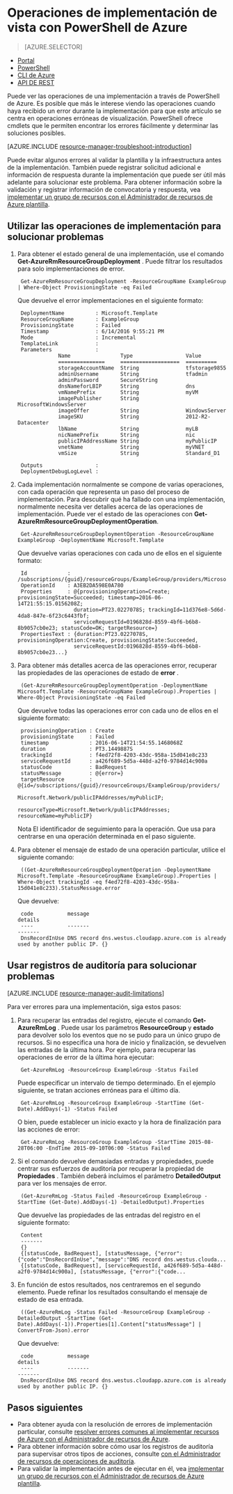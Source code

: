 <properties
   pageTitle="Ver las operaciones de implementación con PowerShell | Microsoft Azure"
   description="Describe cómo usar Azure PowerShell para detectar problemas de implementación de administrador de recursos."
   services="azure-resource-manager,virtual-machines"
   documentationCenter=""
   tags="top-support-issue"
   authors="tfitzmac"
   manager="timlt"
   editor=""/>

<tags
   ms.service="azure-resource-manager"
   ms.devlang="na"
   ms.topic="article"
   ms.tgt_pltfrm="vm-multiple"
   ms.workload="infrastructure"
   ms.date="06/14/2016"
   ms.author="tomfitz"/>

# <a name="view-deployment-operations-with-azure-powershell"></a>Operaciones de implementación de vista con PowerShell de Azure

> [AZURE.SELECTOR]
- [Portal](resource-manager-troubleshoot-deployments-portal.md)
- [PowerShell](resource-manager-troubleshoot-deployments-powershell.md)
- [CLI de Azure](resource-manager-troubleshoot-deployments-cli.md)
- [API DE REST](resource-manager-troubleshoot-deployments-rest.md)

Puede ver las operaciones de una implementación a través de PowerShell de Azure. Es posible que más le interese viendo las operaciones cuando haya recibido un error durante la implementación para que este artículo se centra en operaciones erróneas de visualización. PowerShell ofrece cmdlets que le permiten encontrar los errores fácilmente y determinar las soluciones posibles.

[AZURE.INCLUDE [resource-manager-troubleshoot-introduction](../includes/resource-manager-troubleshoot-introduction.md)]

Puede evitar algunos errores al validar la plantilla y la infraestructura antes de la implementación. También puede registrar solicitud adicional e información de respuesta durante la implementación que puede ser útil más adelante para solucionar este problema. Para obtener información sobre la validación y registrar información de convocatoria y respuesta, vea [implementar un grupo de recursos con el Administrador de recursos de Azure plantilla](resource-group-template-deploy.md).

## <a name="use-deployment-operations-to-troubleshoot"></a>Utilizar las operaciones de implementación para solucionar problemas

1. Para obtener el estado general de una implementación, use el comando **Get-AzureRmResourceGroupDeployment** . Puede filtrar los resultados para solo implementaciones de error.

        Get-AzureRmResourceGroupDeployment -ResourceGroupName ExampleGroup | Where-Object ProvisioningState -eq Failed
        
    Que devuelve el error implementaciones en el siguiente formato:
        
        DeploymentName          : Microsoft.Template
        ResourceGroupName       : ExampleGroup
        ProvisioningState       : Failed
        Timestamp               : 6/14/2016 9:55:21 PM
        Mode                    : Incremental
        TemplateLink            :
        Parameters              :
                    Name                Type                 Value
                    ===============     ===================  ==========
                    storageAccountName  String               tfstorage9855
                    adminUsername       String               tfadmin
                    adminPassword       SecureString
                    dnsNameforLBIP      String               dns
                    vmNamePrefix        String               myVM
                    imagePublisher      String               MicrosoftWindowsServer
                    imageOffer          String               WindowsServer
                    imageSKU            String               2012-R2-Datacenter
                    lbName              String               myLB
                    nicNamePrefix       String               nic
                    publicIPAddressName String               myPublicIP
                    vnetName            String               myVNET
                    vmSize              String               Standard_D1

        Outputs                 :
        DeploymentDebugLogLevel :

2. Cada implementación normalmente se compone de varias operaciones, con cada operación que representa un paso del proceso de implementación. Para descubrir qué ha fallado con una implementación, normalmente necesita ver detalles acerca de las operaciones de implementación. Puede ver el estado de las operaciones con **Get-AzureRmResourceGroupDeploymentOperation**.

        Get-AzureRmResourceGroupDeploymentOperation -ResourceGroupName ExampleGroup -DeploymentName Microsoft.Template
        
    Que devuelve varias operaciones con cada uno de ellos en el siguiente formato:
        
        Id             : /subscriptions/{guid}/resourceGroups/ExampleGroup/providers/Microsoft.Resources/deployments/Microsoft.Template/operations/A3EB2DA598E0A780
        OperationId    : A3EB2DA598E0A780
        Properties     : @{provisioningOperation=Create; provisioningState=Succeeded; timestamp=2016-06-14T21:55:15.0156208Z;
                         duration=PT23.0227078S; trackingId=11d376e8-5d6d-4da8-847e-6f23c6443fbf;
                         serviceRequestId=0196828d-8559-4bf6-b6b8-8b9057cb0e23; statusCode=OK; targetResource=}
        PropertiesText : {duration:PT23.0227078S, provisioningOperation:Create, provisioningState:Succeeded,
                         serviceRequestId:0196828d-8559-4bf6-b6b8-8b9057cb0e23...}

3. Para obtener más detalles acerca de las operaciones error, recuperar las propiedades de las operaciones de estado de **error** .

        (Get-AzureRmResourceGroupDeploymentOperation -DeploymentName Microsoft.Template -ResourceGroupName ExampleGroup).Properties | Where-Object ProvisioningState -eq Failed
        
    Que devuelve todas las operaciones error con cada uno de ellos en el siguiente formato:
        
        provisioningOperation : Create
        provisioningState     : Failed
        timestamp             : 2016-06-14T21:54:55.1468068Z
        duration              : PT3.1449887S
        trackingId            : f4ed72f8-4203-43dc-958a-15d041e8c233
        serviceRequestId      : a426f689-5d5a-448d-a2f0-9784d14c900a
        statusCode            : BadRequest
        statusMessage         : @{error=}
        targetResource        : @{id=/subscriptions/{guid}/resourceGroups/ExampleGroup/providers/
                                Microsoft.Network/publicIPAddresses/myPublicIP;
                                resourceType=Microsoft.Network/publicIPAddresses; resourceName=myPublicIP}

    Nota El identificador de seguimiento para la operación. Que usa para centrarse en una operación determinada en el paso siguiente.

4. Para obtener el mensaje de estado de una operación particular, utilice el siguiente comando:

        ((Get-AzureRmResourceGroupDeploymentOperation -DeploymentName Microsoft.Template -ResourceGroupName ExampleGroup).Properties | Where-Object trackingId -eq f4ed72f8-4203-43dc-958a-15d041e8c233).StatusMessage.error
        
    Que devuelve:
        
        code           message                                                                        details
        ----           -------                                                                        -------
        DnsRecordInUse DNS record dns.westus.cloudapp.azure.com is already used by another public IP. {}

## <a name="use-audit-logs-to-troubleshoot"></a>Usar registros de auditoría para solucionar problemas

[AZURE.INCLUDE [resource-manager-audit-limitations](../includes/resource-manager-audit-limitations.md)]

Para ver errores para una implementación, siga estos pasos:

1. Para recuperar las entradas del registro, ejecute el comando **Get-AzureRmLog** . Puede usar los parámetros **ResourceGroup** y **estado** para devolver solo los eventos que no se pudo para un único grupo de recursos. Si no especifica una hora de inicio y finalización, se devuelven las entradas de la última hora.
Por ejemplo, para recuperar las operaciones de error de la última hora ejecutar:

        Get-AzureRmLog -ResourceGroup ExampleGroup -Status Failed

    Puede especificar un intervalo de tiempo determinado. En el ejemplo siguiente, se tratan acciones erróneas para el último día. 

        Get-AzureRmLog -ResourceGroup ExampleGroup -StartTime (Get-Date).AddDays(-1) -Status Failed
      
    O bien, puede establecer un inicio exacto y la hora de finalización para las acciones de error:

        Get-AzureRmLog -ResourceGroup ExampleGroup -StartTime 2015-08-28T06:00 -EndTime 2015-09-10T06:00 -Status Failed

2. Si el comando devuelve demasiadas entradas y propiedades, puede centrar sus esfuerzos de auditoría por recuperar la propiedad de **Propiedades** . También deberá incluimos el parámetro **DetailedOutput** para ver los mensajes de error.

        (Get-AzureRmLog -Status Failed -ResourceGroup ExampleGroup -StartTime (Get-Date).AddDays(-1) -DetailedOutput).Properties
        
    Que devuelve las propiedades de las entradas del registro en el siguiente formato:
        
        Content
        -------
        {} 
        {[statusCode, BadRequest], [statusMessage, {"error":{"code":"DnsRecordInUse","message":"DNS record dns.westus.clouda...
        {[statusCode, BadRequest], [serviceRequestId, a426f689-5d5a-448d-a2f0-9784d14c900a], [statusMessage, {"error":{"code...

3. En función de estos resultados, nos centraremos en el segundo elemento. Puede refinar los resultados consultando el mensaje de estado de esa entrada.

        ((Get-AzureRmLog -Status Failed -ResourceGroup ExampleGroup -DetailedOutput -StartTime (Get-Date).AddDays(-1)).Properties[1].Content["statusMessage"] | ConvertFrom-Json).error
        
    Que devuelve:
        
        code           message                                                                        details
        ----           -------                                                                        -------
        DnsRecordInUse DNS record dns.westus.cloudapp.azure.com is already used by another public IP. {}



## <a name="next-steps"></a>Pasos siguientes

- Para obtener ayuda con la resolución de errores de implementación particular, consulte [resolver errores comunes al implementar recursos de Azure con el Administrador de recursos de Azure](resource-manager-common-deployment-errors.md).
- Para obtener información sobre cómo usar los registros de auditoría para supervisar otros tipos de acciones, consulte [con el Administrador de recursos de operaciones de auditoría](resource-group-audit.md).
- Para validar la implementación antes de ejecutar en él, vea [implementar un grupo de recursos con el Administrador de recursos de Azure plantilla](resource-group-template-deploy.md).

